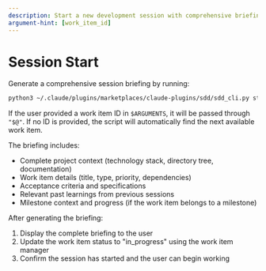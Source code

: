 ```yaml
---
description: Start a new development session with comprehensive briefing
argument-hint: [work_item_id]
---
```


# Session Start

Generate a comprehensive session briefing by running:

```bash
python3 ~/.claude/plugins/marketplaces/claude-plugins/sdd/sdd_cli.py start "$@"
```

If the user provided a work item ID in `$ARGUMENTS`, it will be passed through `"$@"`. If no ID is provided, the script will automatically find the next available work item.

The briefing includes:
- Complete project context (technology stack, directory tree, documentation)
- Work item details (title, type, priority, dependencies)
- Acceptance criteria and specifications
- Relevant past learnings from previous sessions
- Milestone context and progress (if the work item belongs to a milestone)

After generating the briefing:
1. Display the complete briefing to the user
2. Update the work item status to "in_progress" using the work item manager
3. Confirm the session has started and the user can begin working
